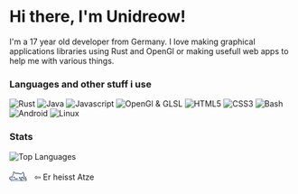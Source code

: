 # Hi there, I'm Unidreow!
I'm a 17 year old developer from Germany. I love making graphical applications libraries using Rust and OpenGl or making usefull web apps to help me with various things.

### Languages and other stuff i use

![Rust](https://img.shields.io/badge/Rust-000000?style=flat&logo=rust&logoColor=white)
![Java](https://img.shields.io/badge/Java-f58219?style=flat&logo=openjdk&logoColor=white)
![Javascript](https://img.shields.io/badge/JavaScript-F7DF1E?style=flat&logo=javascript&logoColor=black)
![OpenGl & GLSL](https://img.shields.io/badge/OpenGL_&_GLSL-5586A4?style=flat&logo=opengl&logoColor=white)
![HTML5](https://img.shields.io/badge/HTML5-E34F26?style=flat&logo=html5&logoColor=white)
![CSS3](https://img.shields.io/badge/CSS3-1572B6?style=flat&logo=css3&logoColor=white)
![Bash](https://img.shields.io/badge/Bash-4EAA25?style=flat&logo=gnu-bash&logoColor=white)
![Android](https://img.shields.io/badge/Android-2edf85?style=flat&logo=android&logoColor=black&labelColor=)
![Linux](https://img.shields.io/badge/Linux-FCC624?style=flat&logo=linux&logoColor=black)

### Stats

![Top Languages](https://github-readme-stats.vercel.app/api/top-langs/?username=naaneini&layout=compact&bg_color=30,500070,003080&border_color=000000&text_color=d0d0d0&title_color=ffffff&border_radius=4&card_width=400)

<img src="cat.gif" width="30" height="30" style="vertical-align: middle; margin-right: 10px;" /> ⇦ Er heisst Atze

